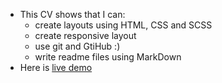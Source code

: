 * This CV shows that I can:
    * create layouts using HTML, CSS and SCSS
    * create responsive layout
    * use git and GtiHub :)
    * write readme files using MarkDown
* Here is [live demo](https://Trabajador.github.io)

